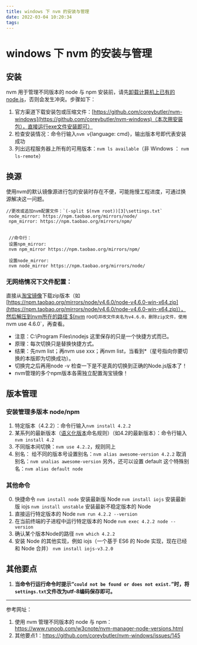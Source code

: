 ```yaml
---
title: windows 下 nvm 的安装与管理
date: 2022-03-04 10:20:34
tags:
---
```

# windows 下 nvm 的安装与管理

## 安装

nvm 用于管理不同版本的 node 与 npm
安装前，请先[卸载计算机上已有的node.js](https://www.cnblogs.com/fluttery/p/nodejs.html#_caption_0)，否则会发生冲突。步骤如下：
1. 官方渠道下载安装包或压缩文件：[https://github.com/coreybutler/nvm-windows](https://github.com/coreybutler/nvm-windows)（本次用安装包），直接运行exe文件安装即可）
2. 检查安装情况：命令行输入`nvm v`{language: cmd}，输出版本号即代表安装成功
3. 列出远程服务器上所有的可用版本：`nvm ls available`（非 Windows ： `nvm ls-remote`）

## 换源
   使用nvm的默认镜像源进行包的安装时存在不便，可能拖慢工程进度，可通过换源解决这一问题。
   ```nodejs
   //更改或追加nvm配置文件：`(-split $(nvm root))[3]\settings.txt`
    node_mirror: https://npm.taobao.org/mirrors/node/
    npm_mirror: https://npm.taobao.org/mirrors/npm/


    //命令行：
    设置npm_mirror:
    nvm npm_mirror https://npm.taobao.org/mirrors/npm/

    设置node_mirror:
    nvm node_mirror https://npm.taobao.org/mirrors/node/
   ```
### 无网络情况下文件配置：
直接从[淘宝镜像](https://npm.taobao.org/mirrors/node)下载zip版本（如[https://npm.taobao.org/mirrors/node/v4.6.0/node-v4.6.0-win-x64.zip](https://npm.taobao.org/mirrors/node/v4.6.0/node-v4.6.0-win-x64.zip)），然后解压到nvm所在的路径`$(nvm root)`并改文件夹名为v4.6.0，删除zip文件，使用`nvm use 4.6.0`，再查看。
* 注意：C:\Program Files\nodejs 这里保存的只是一个快捷方式而已。
* 原理：每次切换只是替换快捷方式。
* 结果：先nvm list；再nvm use xxx；再nvm list，当看到*（星号指向你要切换的本版即为切换成功）。
* 切换完之后再用node -v 检查一下是不是真的切换到正确的Node.js版本了！
* nvm管理的多个npm版本各需独立配置淘宝镜像！

## 版本管理
### 安装管理多版本 node/npm
1. 特定版本（4.2.2）：命令行输入`nvm install 4.2.2`
2. 某系列的最新版本（[语义化版本](https://semver.bootcss.com/)命名规则）（如4.2的最新版本）：命令行输入`nvm install 4.2`
3. 不同版本间切换：`nvm use 4.2.2`，规则同上
4. 别名：
    给不同的版本号设置别名：`nvm alias awesome-version 4.2.2`
    取消别名：`nvm unalias awesome-version`
    另外，还可以设置 default 这个特殊别名：`nvm alias default node`
### 其他命令
0. 快捷命令
    `nvm install node` 安装最新版 Node
    `nvm install iojs` 安装最新版 iojs
    `nvm install unstable` 安装最新不稳定版本的 Node
1. 直接运行特定版本的 Node
    `nvm run 4.2.2 --version`
2. 在当前终端的子进程中运行特定版本的 Node
    `nvm exec 4.2.2 node --version`
3. 确认某个版本Node的路径
    `nvm which 4.2.2`
4. 安装 Node 的其他实现，例如 iojs（一个基于 ES6 的 Node 实现，现在已经和 Node 合并）
    `nvm install iojs-v3.2.0`


## 其他要点
1. **当命令行运行命令时提示“`could not be found or does not exist.`”时，将`settings.txt`文件改为utf-8编码保存即可。**
-----
参考网址：
1. 使用 nvm 管理不同版本的 node 与 npm：https://www.runoob.com/w3cnote/nvm-manager-node-versions.html
2. 其他要点1：https://github.com/coreybutler/nvm-windows/issues/145